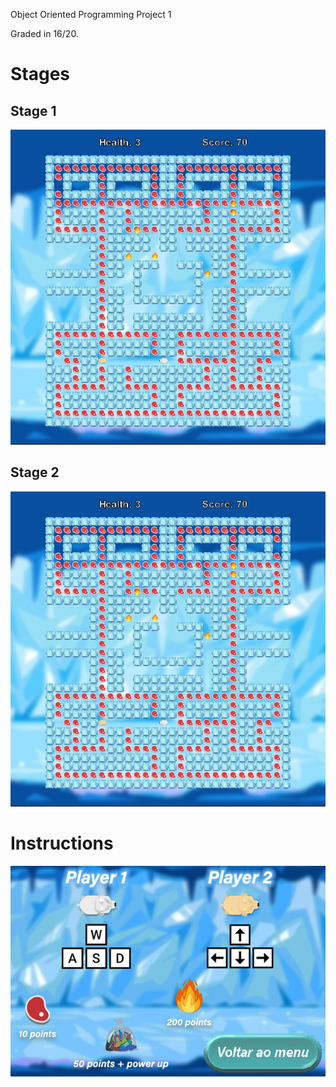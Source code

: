 Object Oriented Programming Project 1

Graded in 16/20.

# Stages

## Stage 1

![Project](./assets/stage1.png)

## Stage 2

![Project](./assets/stage1.png)

# Instructions

![Project](./assets/instructions.png)
